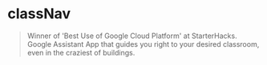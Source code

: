 # classNav
> Winner of 'Best Use of Google Cloud Platform' at StarterHacks.
Google Assistant App that guides you right to your desired classroom, even in the craziest of buildings.
